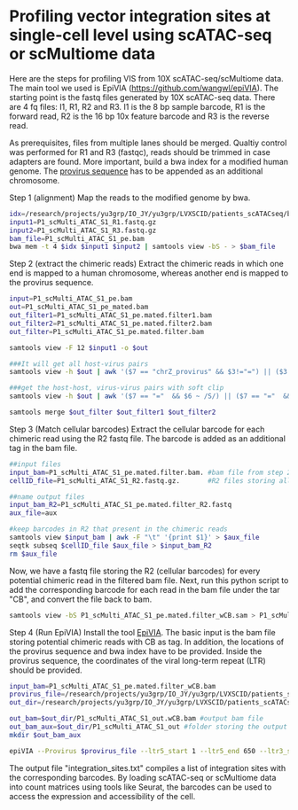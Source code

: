 # Profiling vector integration sites at single-cell level using scATAC-seq or scMultiome data

Here are the steps for profiling VIS from 10X scATAC-seq/scMultiome data. The main tool we used is EpiVIA (https://github.com/wangwl/epiVIA). The starting point is the fastq files generated by 10X scATAC-seq data. There are 4 fq files: I1, R1, R2 and R3. I1 is the 8 bp sample barcode, R1 is the forward read, R2 is the 16 bp 10x feature barcode and R3 is the reverse read. 

As prerequisites, files from multiple lanes should be merged. Qualtiy control was performed for R1 and R3 (fastqc), reads should be trimmed in case adapters are found. More important, build a bwa index for a modified human genome. The [provirus sequence](https://github.com/jyyulab/LVIS_pipeline/blob/master/provirus_sequence) has to be appended as an additional chromosome.

Step 1 (alignment)
Map the reads to the modified genome by bwa.
```bash
idx=/research/projects/yu3grp/IO_JY/yu3grp/LVXSCID/patients_scATACseq/bwa_index/hg19withpv/hg19wpvidx ##location of the bwa index
input1=P1_scMulti_ATAC_S1_R1.fastq.gz
input2=P1_scMulti_ATAC_S1_R3.fastq.gz
bam_file=P1_scMulti_ATAC_S1_pe.bam
bwa mem -t 4 $idx $input1 $input2 | samtools view -bS - > $bam_file
```

Step 2 (extract the chimeric reads)
Extract the chimeric reads in which one end is mapped to a human chromosome, whereas another end is mapped to the provirus sequence. 
```bash
input=P1_scMulti_ATAC_S1_pe.bam
out=P1_scMulti_ATAC_S1_pe_mated.bam
out_filter1=P1_scMulti_ATAC_S1_pe.mated.filter1.bam
out_filter2=P1_scMulti_ATAC_S1_pe.mated.filter2.bam
out_filter=P1_scMulti_ATAC_S1_pe.mated.filter.bam

samtools view -F 12 $input1 -o $out

###It will get all host-virus pairs
samtools view -h $out | awk '($7 == "chrZ_provirus" && $3!="=") || ($3 == "chrZ_provirus" && $7!="=") || $1 ~ /^@/' | samtools view -bS - > $out1_filter1

###get the host-host, virus-virus pairs with soft clip
samtools view -h $out | awk '($7 == "="  && $6 ~ /S/) || ($7 == "="  && $14 ~ /S/) || $1 ~ /^@/' | samtools view -bS - > $out1_filter2

samtools merge $out_filter $out_filter1 $out_filter2

```

Step 3 (Match cellular barcodes) 
Extract the cellular barcode for each chimeric read using the R2 fastq file. The barcode is added as an additional tag in the bam file.

```bash
##input files
input_bam=P1_scMulti_ATAC_S1_pe.mated.filter.bam. #bam file from step 2 storing chimeric reads
cellID_file=P1_scMulti_ATAC_S1_R2.fastq.gz.       #R2 files storing all cellular barcodes from 10X   

##name output files 
input_bam_R2=P1_scMulti_ATAC_S1_pe.mated.filter_R2.fastq
aux_file=aux

#keep barcodes in R2 that present in the chimeric reads
samtools view $input_bam | awk -F "\t" '{print $1}' > $aux_file
seqtk subseq $cellID_file $aux_file > $input_bam_R2
rm $aux_file

```
Now, we have a fastq file storing the R2 (cellular barcodes) for every potential chimeric read in the filtered bam file. Next, run this python script to add the corresponding barcode for each read in the bam file under the tar "CB", and convert the file back to bam.

```bash
samtools view -bS P1_scMulti_ATAC_S1_pe.mated.filter_wCB.sam > P1_scMulti_ATAC_S2_pe.mated.filter_wCB.bam
```

Step 4 (Run EpiVIA)
Install the tool [EpiVIA](https://github.com/wangwl/epiVIA). The basic input is the bam file storing potential chimeric reads with CB as tag. In addition, the locations of the provirus sequence and bwa index have to be provided. Inside the provirus sequence, the coordinates of the viral long-term repeat (LTR) should be provided.

```bash
input_bam=P1_scMulti_ATAC_S1_pe.mated.filter_wCB.bam
provirus_file=/research/projects/yu3grp/IO_JY/yu3grp/LVXSCID/patients_scATACseq/provirus_sequence
out_dir=/research/projects/yu3grp/IO_JY/yu3grp/LVXSCID/patients_scATACseq/multiome_P1/05_epiVIA_res_v3

out_bam=$out_dir/P1_scMulti_ATAC_S1_out.wCB.bam #output bam file
out_bam_aux=$out_dir/P1_scMulti_ATAC_S1_out #folder storing the output bam file
mkdir $out_bam_aux

epiVIA --Provirus $provirus_file --ltr5_start 1 --ltr5_end 650 --ltr3_start 3991 --ltr3_end 4640 --HostIndex /research/projects/yu3grp/IO_JY/yu3grp/LVXSCID/patients_scATACseq/bwa_index/hg19/hg19idx --Host2bit /research/projects/yu3grp/IO_JY/yu3grp/LVXSCID/patients_scATACseq/hg19.2bit --tempdir $out_bam_aux --candidate_bam $out_bam --gbdb http://hgdownload.soe.ucsc.edu/gbdb/ --genome hg19 $input_bam $out_bam_aux
```

The output file "integration_sites.txt" compiles a list of integration sites with the corresponding barcodes. By loading scATAC-seq or scMultiome data into count matrices using tools like Seurat, the barcodes can be used to access the expression and accessibility of the cell.



